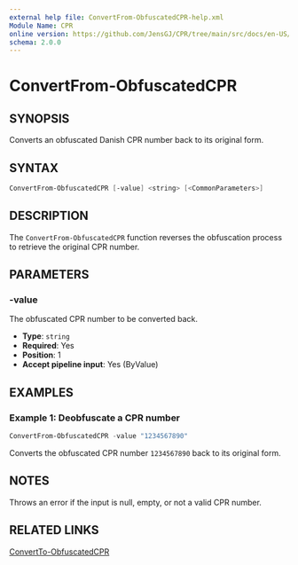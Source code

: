 ```yaml
---
external help file: ConvertFrom-ObfuscatedCPR-help.xml
Module Name: CPR
online version: https://github.com/JensGJ/CPR/tree/main/src/docs/en-US/ConvertFrom-ObfuscatedCPR.md
schema: 2.0.0
---
```


# ConvertFrom-ObfuscatedCPR

## SYNOPSIS
Converts an obfuscated Danish CPR number back to its original form.

## SYNTAX
```powershell
ConvertFrom-ObfuscatedCPR [-value] <string> [<CommonParameters>]
```

## DESCRIPTION
The `ConvertFrom-ObfuscatedCPR` function reverses the obfuscation process to retrieve the original CPR number.

## PARAMETERS
### -value
The obfuscated CPR number to be converted back.

- **Type**: `string`
- **Required**: Yes
- **Position**: 1
- **Accept pipeline input**: Yes (ByValue)

## EXAMPLES
### Example 1: Deobfuscate a CPR number
```powershell
ConvertFrom-ObfuscatedCPR -value "1234567890"
```
Converts the obfuscated CPR number `1234567890` back to its original form.

## NOTES
Throws an error if the input is null, empty, or not a valid CPR number.

## RELATED LINKS
[ConvertTo-ObfuscatedCPR](ConvertTo-ObfuscatedCPR.md)
